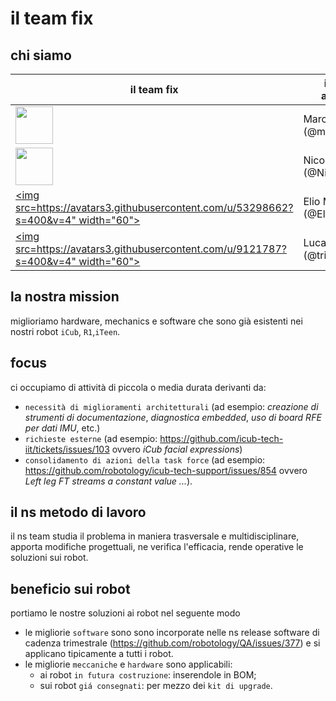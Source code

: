 # il team fix



## chi siamo

|  il team fix  |  in ordine alfabetico    |      |      |
| ---- | ---- | ---- | ---- |
| [<img src="https://github.com/marcoaccame.png" width="60">](https://github.com/marcoaccame) | Marco Accame (@marcoaccame) | [<img src="https://github.com/maurizbo.png" width="60">](https://github.com/maurizbo) | Maurizio Borgani (@maurizbo)  |
| [<img src="https://github.com/Nicogene.png" width="60">](https://github.com/Nicogene) | Nicolò Genesio (@Nicogene) | [<img src="https://github.com/julijenv.png" width="60">](https://github.com/julijenv) | Julien Jenvrin (@julijenv)  |
| [<img src=https://avatars3.githubusercontent.com/u/53298662?s=400&v=4" width="60">](https://github.com/Elio75) | Elio Massa (@Elio75) | [<img src="https://github.com/salvi-mattia.png" width="60">](https://github.com/salvi-mattia) | Mattia Salvi (@salvi-mattia)  |
|[<img src=https://avatars3.githubusercontent.com/u/9121787?s=400&v=4" width="60">](https://github.com/triccyx) | Luca Tricerri (@triccyx)  |  |



##  la nostra mission

miglioriamo hardware, mechanics e software che sono già esistenti nei nostri robot `iCub`, `R1`,`iTeen`.


## focus

ci occupiamo di attività di piccola o media durata derivanti da:

-  `necessità di miglioramenti architetturali` (ad esempio: *creazione di strumenti di documentazione*, *diagnostica embedded*,  *uso di board RFE per dati IMU*,  etc.)
- `richieste esterne`  (ad esempio: https://github.com/icub-tech-iit/tickets/issues/103 ovvero *iCub facial expressions*)
-  `consolidamento di azioni della task force` (ad esempio:  https://github.com/robotology/icub-tech-support/issues/854 ovvero *Left leg FT streams a constant value ...*).


## il ns metodo di lavoro

il ns team  studia il problema in maniera trasversale e multidisciplinare,  apporta modifiche progettuali, ne verifica l'efficacia,  rende operative le soluzioni sui robot. 



## beneficio sui robot

portiamo le nostre soluzioni ai robot nel seguente modo

-  le migliorie `software` sono sono  incorporate nelle ns release software di cadenza trimestrale (https://github.com/robotology/QA/issues/377) e si applicano tipicamente a tutti i robot. 
-  le migliorie `meccaniche` e `hardware` sono applicabili:
    -  ai robot `in futura costruzione`:  inserendole  in BOM;
    -  sui robot `giá consegnati`:  per mezzo dei `kit di upgrade`.

